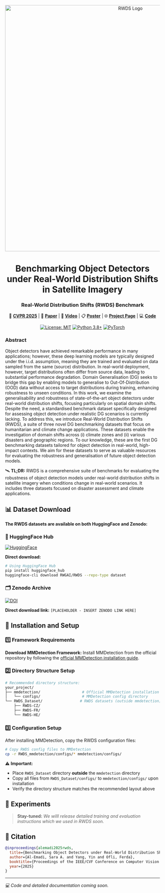 <div align="center">
  <img src="https://qcriscairw-bcf4f2eec0-endpoint.azureedge.net/blobqcriscairwbcf4f2eec0/wp-content/uploads/2025/03/new_logo_v3_hori.png" alt="RWDS Logo" width="800"/>
</div>

<div align="center">

# Benchmarking Object Detectors under Real-World Distribution Shifts in Satellite Imagery
### **Real-World Distribution Shifts (RWDS) Benchmark**

</div>

<div align="center">
  
📄 [**CVPR 2025**](https://openaccess.thecvf.com/content/CVPR2025/html/Al-Emadi_Benchmarking_Object_Detectors_under_Real-World_Distribution_Shifts_in_Satellite_Imagery_CVPR_2025_paper.html) | 🔗 [**Paper**](https://arxiv.org/abs/2503.19202) | 🎥 [**Video**](https://www.youtube.com/watch?v=_sZjkwVUSow) | 📋 [**Poster**](https://cvpr.thecvf.com/media/PosterPDFs/CVPR%202025/32546.png?t=1748807138.4285972) | 🌐 [**Project Page**](https://rwgai.com/rwds/) | 💻 [**Code**](#)

[![License: MIT](https://img.shields.io/badge/License-MIT-yellow.svg)](https://opensource.org/licenses/MIT)
[![Python 3.8+](https://img.shields.io/badge/python-3.8+-blue.svg)](https://www.python.org/downloads/)
[![PyTorch](https://img.shields.io/badge/PyTorch-2.0+-red.svg)](https://pytorch.org/)

</div>

### Abstract

Object detectors have achieved remarkable performance in many applications; however, these deep learning models are typically designed under the i.i.d. assumption, meaning they are trained and evaluated on data sampled from the same (source) distribution. In real-world deployment, however, target distributions often differ from source data, leading to substantial performance degradation. Domain Generalisation (DG) seeks to bridge this gap by enabling models to generalise to Out-Of-Distribution (OOD) data without access to target distributions during training, enhancing robustness to unseen conditions. In this work, we examine the generalisability and robustness of state-of-the-art object detectors under real-world distribution shifts, focusing particularly on spatial domain shifts. Despite the need, a standardised benchmark dataset specifically designed for assessing object detection under realistic DG scenarios is currently lacking. To address this, we introduce Real-World Distribution Shifts (RWDS), a suite of three novel DG benchmarking datasets that focus on humanitarian and climate change applications. These datasets enable the investigation of domain shifts across (i) climate zones and (ii) various disasters and geographic regions. To our knowledge, these are the first DG benchmarking datasets tailored for object detection in real-world, high-impact contexts. We aim for these datasets to serve as valuable resources for evaluating the robustness and generalisation of future object detection models. 

🛰️ **TL;DR:** RWDS is a comprehensive suite of benchmarks for evaluating the robustness of object detection models under real-world distribution shifts in satellite imagery when conditions change in real-world scenarios. It includes three datasets focused on disaster assessment and climate applications.

## 📊 Dataset Download

**The RWDS datasets are available on both HuggingFace and Zenodo:**

### 🤗 HuggingFace Hub
[![HuggingFace](https://img.shields.io/badge/%F0%9F%A4%97%20Hugging%20Face-Datasets-blue)](https://huggingface.co/datasets/RWGAI/RWDS)

**Direct download:**
```bash
# Using HuggingFace Hub
pip install huggingface_hub
huggingface-cli download RWGAI/RWDS --repo-type dataset
```

### 🗂️ Zenodo Archive
[![DOI](https://zenodo.org/badge/DOI/[PLACEHOLDER_DOI].svg)](https://doi.org/[PLACEHOLDER_DOI])

**Direct download link:** `[PLACEHOLDER - INSERT ZENODO LINK HERE]`

## 📁 Installation and Setup

### 1️⃣ Framework Requirements

**Download MMDetection Framework:**
Install MMDetection from the official repository by following the [official MMDetection installation guide](https://mmdetection.readthedocs.io/en/latest/get_started.html).
<!---
\> **Note:** *We may release our customized version of MMDetection optimized for this benchmark in the future.*
-->
### 2️⃣ Directory Structure Setup
```bash
# Recommended directory structure:
your_project/
├── mmdetection/                   # Official MMDetection installation
│   └── configs/                   # MMDetection config directory
└── RWDS_Dataset/                 # RWDS datasets (outside mmdetection)
    ├── RWDS-CZ/
    ├── RWDS-FR/
    └── RWDS-HE/
```

### 3️⃣ Configuration Setup
After installing MMDetection, copy the RWDS configuration files:

```bash
# Copy RWDS config files to MMDetection
cp -r RWDS_mmdetection/configs/* mmdetection/configs/
```

⚠️ **Important:** 
- Place `RWDS_Dataset` directory **outside** the `mmdetection` directory
- Copy all files from `RWDS_Dataset/configs/` to `mmdetection/configs/` upon installation
- Verify the directory structure matches the recommended layout above

## 🔬 Experiments

<!--- For detailed training and evaluation instructions, see the respective README files:

- 🌦️ [RWDS-CZ/README.md](RWDS-CZ/README.md)
- 🌊 [RWDS-FR/README.md](RWDS-FR/README.md)
- 🌀 [RWDS-HE/README.md](RWDS-HE/README.md) -->

> **Stay-tuned:** *We willl release detailed training and evaluation instructions which we used in RWDS soon.*

## 📝 Citation

```bibtex
@inproceedings{alemadi2025rwds,
  title={Benchmarking Object Detectors under Real-World Distribution Shifts in Satellite Imagery},
  author={Al-Emadi, Sara A. and Yang, Yin and Ofli, Ferda},
  booktitle={Proceedings of the IEEE/CVF Conference on Computer Vision and Pattern Recognition (CVPR)},
  year={2025}
}
```

---
*💻 Code and detailed documentation coming soon.*
